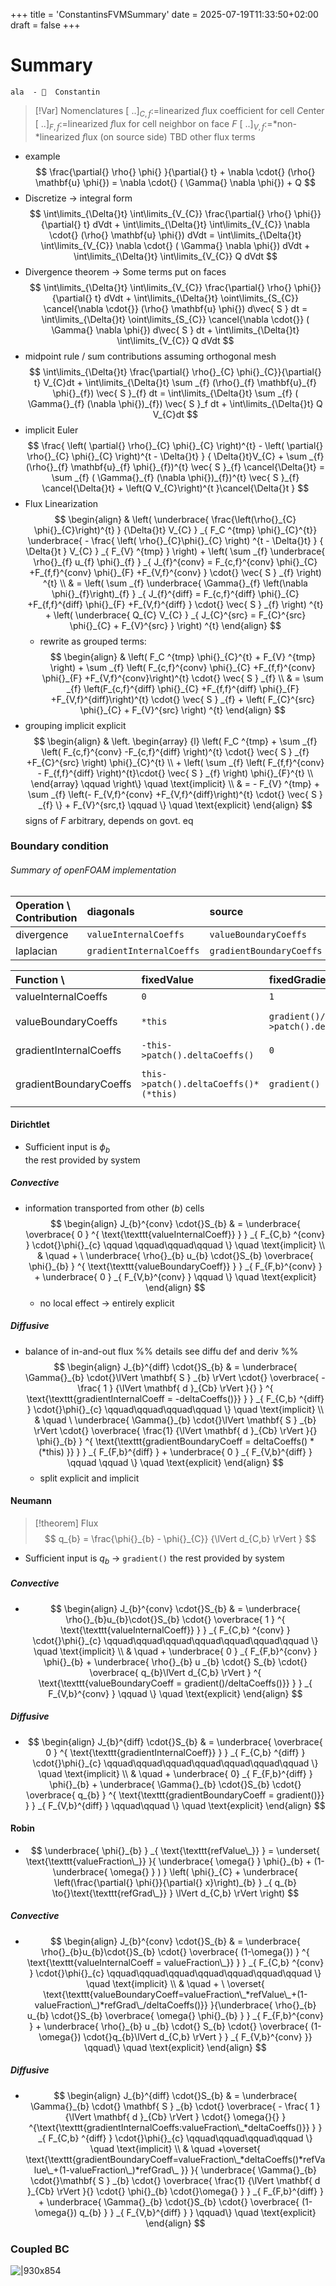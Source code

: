 +++
title = 'ConstantinsFVMSummary'
date = 2025-07-19T11:33:50+02:00
draft = false
+++

# Summary
	ala  -   Constantin
> [!Var] Nomenclatures
> $[\ .. ]_{C,f}:=$linearized ${}f{}$lux coefficient for cell ${}C{}$enter
> $[\ .. ]_{F,f}:=$linearized ${}f{}$lux for cell neighbor on face ${}F{}$
> $[\ .. ]_{V,f}:=$*non-*linearized ${}f{}$lux (on source side)
> TBD other flux terms
> 
- example 
	$$	
		\frac{\partial{} \rho{} \phi{} }{\partial{} t}   + \nabla \cdot{} (\rho{} \mathbf{u} \phi{}) = \nabla \cdot{} ( \Gamma{} \nabla  \phi{}) + Q
	$$
-   Discretize
	-> integral form
	$$	
		\int\limits_{\Delta{}t} \int\limits_{V_{C}} \frac{\partial{} \rho{} \phi{}}{\partial{} t} dVdt
		+ \int\limits_{\Delta{}t} \int\limits_{V_{C}} \nabla \cdot{} (\rho{} \mathbf{u} \phi{}) dVdt
		= \int\limits_{\Delta{}t} \int\limits_{V_{C}} \nabla \cdot{} ( \Gamma{} \nabla  \phi{})  dVdt
		+ \int\limits_{\Delta{}t} \int\limits_{V_{C}} Q dVdt
	$$
- Divergence theorem 
	-> Some terms put on faces
	$$	
		\int\limits_{\Delta{}t} \int\limits_{V_{C}} \frac{\partial{} \rho{} \phi{}}{\partial{} t} dVdt
		+ \int\limits_{\Delta{}t} \oint\limits_{S_{C}} \cancel{\nabla \cdot{}} (\rho{} \mathbf{u} \phi{}) d\vec{ S }  dt
		= \int\limits_{\Delta{}t} \oint\limits_{S_{C}}  \cancel{\nabla \cdot{}} ( \Gamma{} \nabla  \phi{})  d\vec{ S }  dt
		+ \int\limits_{\Delta{}t} \int\limits_{V_{C}}  Q dVdt
	$$
- midpoint rule   / sum contributions
	assuming orthogonal mesh
	$$	
			\int\limits_{\Delta{}t}  \frac{\partial{} \rho{}_{C} \phi{}_{C}}{\partial{} t} V_{C}dt
		+ \int\limits_{\Delta{}t} \sum _{f}  (\rho{}_{f} \mathbf{u}_{f} \phi{}_{f}) \vec{ S }_{f}  dt
		= \int\limits_{\Delta{}t} \sum _{f} ( \Gamma{}_{f} (\nabla  \phi{})_{f})  \vec{ S }_f  dt
		+ \int\limits_{\Delta{}t}  Q V_{C}dt 
	$$
- implicit Euler
	$$
	    \frac{ \left( \partial{} \rho{}_{C} \phi{}_{C} \right)^{t}   - \left( \partial{} \rho{}_{C} \phi{}_{C} \right)^{t - \Delta{}t}    }  
	    {  \Delta{}t}V_{C}
		+ \sum _{f}  (\rho{}_{f} \mathbf{u}_{f} \phi{}_{f})^{t} \vec{ S }_{f}  \cancel{\Delta{}t}
		= \sum _{f} ( \Gamma{}_{f} (\nabla  \phi{})_{f})^{t}  \vec{ S }_{f}  \cancel{\Delta{}t}
		+   \left(Q V_{C}\right)^{t }\cancel{\Delta{}t }
	$$
- Flux Linearization
	$$	
	    \begin{align} 
	          & \left(
	    \underbrace{ \frac{\left(\rho{}_{C} \phi{}_{C}\right)^{t}   } {\Delta{}t}  V_{C}   }  
	    _{ F_C ^{tmp}  \phi{}_{C}^{t}}
	    \underbrace{ - \frac{ \left(  \rho{}_{C}\phi{}_{C} \right) ^{t - \Delta{}t}   }  
	    { \Delta{}t } V_{C}  }  
	    _{  F_{V}  ^{tmp}  }
	    \right)
	     + \left( \sum _{f} 
	    \underbrace{ \rho{}_{f} u_{f} \phi{}_{f} }  
	    _{ J_{f}^{conv}  = F_{c,f}^{conv} \phi{}_{C} +F_{f,f}^{conv} \phi{}_{F} +F_{V,f}^{conv}  }
	     \cdot{} \vec{ S }  _{f} \right) ^{t} \\
	      & = \left( \sum _{f} 
	    \underbrace{ \Gamma{}_{f} \left(\nabla  \phi{}_{f}\right)_{f} }  
	    _{ J_{f}^{diff}  = F_{c,f}^{diff} \phi{}_{C} +F_{f,f}^{diff} \phi{}_{F} +F_{V,f}^{diff} }
	     \cdot{} \vec{ S }  _{f} \right) ^{t}
	     + \left( 
	    \underbrace{ Q_{C} V_{C}  }  
	    _{ J_{C}^{src} =  F_{C}^{src} \phi{}_{C} + F_{V}^{src} }
	    \right) ^{t}
	    \end{align}
	$$
	- rewrite as grouped terms:
		$$
		    \begin{align} 
		          & \left(
		    F_C ^{tmp}  \phi{}_{C}^{t}
		     + F_{V}  ^{tmp}  
		    \right)
		     + \sum _{f} 
		     \left( F_{c,f}^{conv} \phi{}_{C} +F_{f,f}^{conv} \phi{}_{F} +F_{V,f}^{conv}\right)^{t}
		     \cdot{} \vec{ S }  _{f}  \\
		      & =  \sum _{f} 
		    \left(F_{c,f}^{diff} \phi{}_{C} +F_{f,f}^{diff} \phi{}_{F} +F_{V,f}^{diff}\right)^{t}
		     \cdot{} \vec{ S }  _{f} 
		     + \left( 
		    F_{C}^{src} \phi{}_{C} + F_{V}^{src} 
		    \right) ^{t}
		    \end{align}
		$$
- grouping implicit explicit
	$$	
	    \begin{align}
	     & \left. \begin{array} {l} 
	                \left(
	    F_C ^{tmp}  
	    + \sum _{f} \left( F_{c,f}^{conv} -F_{c,f}^{diff} \right)^{t} \cdot{} \vec{ S }  _{f} 
	    +F_{C}^{src}
	    \right) \phi{}_{C}^{t} \\
	       + \left( 
	     \sum _{f} \left( F_{f,f}^{conv}  - F_{f,f}^{diff}  \right)^{t}\cdot{} \vec{ S }  _{f} 
	     \right) \phi{}_{F}^{t} \\  
	    \end{array} \qquad \right\} \quad \text{implicit}  \\
	      & =   
	      - F_{V}  ^{tmp}     
	      + \sum _{f} \left(- F_{V,f}^{conv} +F_{V,f}^{diff}\right)^{t}
	     \cdot{} \vec{ S }  _{f} \} 
	     + F_{V}^{src,t} \qquad \} \quad \text{explicit} 
	    \end{align}
	$$
	signs of ${}F{}$ arbitrary, depends on govt. eq
### Boundary condition  
###### Summary of openFOAM implementation

| Operation \ Contribution | diagonals                | source                   |
| :----------------------- | :----------------------- | :----------------------- |
| divergence               | `valueInternalCoeffs`    | `valueBoundaryCoeffs`    |
| laplacian                | `gradientInternalCoeffs` | `gradientBoundaryCoeffs` |


| Function \             | fixedValue                            | fixedGradient                            | mixed                                                                                    |
| :--------------------- | :------------------------------------ | :--------------------------------------- | :--------------------------------------------------------------------------------------- |
| valueInternalCoeffs    | `0`                                   | `1`                                      | `(1.0 - valueFraction_)`                                                                 |
| valueBoundaryCoeffs    | `*this`                               | `gradient()/this->patch().deltaCoeffs()` | `valueFraction_*refValue_ + (1.0 - valueFraction_)*refGrad_/this->patch().deltaCoeffs()` |
| gradientInternalCoeffs | `-this->patch().deltaCoeffs()`        | `0`                                      | `-valueFraction_*this->patch().deltaCoeffs()`                                            |
| gradientBoundaryCoeffs | `this->patch().deltaCoeffs()*(*this)` | `gradient()`                             | `valueFraction_*this->patch().deltaCoeffs()*refValue_ + (1.0 - valueFraction_)*refGrad_` |

#### Dirichtlet
- Sufficient input is $\phi_{b}{}$   
	the rest provided by system 
##### Convective
- information transported from other (${}b{}$) cells
	$$
	    \begin{align}
		J_{b}^{conv} \cdot{}S_{b}  & =   
	    \underbrace{ 
	    \overbrace{ 0 }  
	    ^{ \text{\texttt{valueInternalCoeff}} }
	     }  
	    _{ F_{C,b} ^{conv}  }
	     \cdot{}\phi{}_{c} \qquad \qquad\qquad\qquad \} \quad \text{implicit} 
	      \\
	     &  \quad + \ \underbrace{ \rho{}_{b} u_{b} \cdot{}S_{b} 
	    \overbrace{ \phi{}_{b} }  
	    ^{ \text{\texttt{valueBoundaryCoeff}} }
	      }  
	    _{ F_{F,b}^{conv} } 
	     + 
	    \underbrace{ 0 }  
	    _{ F_{V,b}^{conv} } \qquad \} \quad \text{explicit} 
	    \end{align}
    $$
	- no local effect -> entirely explicit
##### Diffusive
- balance of in-and-out flux   %% details see diffu def and deriv %%
	$$	
	    \begin{align} 
	     	J_{b}^{diff} \cdot{}S_{b}  & =   
	    \underbrace{ \Gamma{}_{b} \cdot{}\lVert \mathbf{ S }  _{b} \rVert \cdot{} 
	    \overbrace{ - \frac{ 1 }     {\lVert \mathbf{ d }_{Cb}   \rVert }{} }  
	    ^{ \text{\texttt{gradientInternalCoeff = -deltaCoeffs()}} }
	      }  
	    _{ F_{C,b} ^{diff} }
	     \cdot{}\phi{}_{c}    \qquad\qquad\qquad\qquad \} \quad \text{implicit} 
	     \\
	     & \quad   \ \underbrace{ \Gamma{}_{b} \cdot{}\lVert \mathbf{ S }  _{b} \rVert \cdot{} 
	    \overbrace{ \frac{1}     {\lVert \mathbf{ d }_{Cb}   \rVert }{} \phi{}_{b}  }  
	    ^{ \text{\texttt{gradientBoundaryCoeff = deltaCoeffs() * (*this) }} }
	     }  
	    _{ F_{F,b}^{diff} }
	     + 
	    \underbrace{ 0 }  
	    _{ F_{V,b}^{diff} } \qquad \qquad \} \quad \text{explicit} 
	    \end{align}
	$$
	- split explicit and implicit
#### Neumann
> [!theorem] Flux
> $$	
> 	q_{b} = 
> 	\frac{\phi{}_{b} - \phi{}_{C}} 
> 	{\lVert d_{C,b} \rVert }
> $$
- Sufficient input is $q_{b}$  -> `gradient()` 
	the rest provided by system
##### Convective
- 
	$$
	    \begin{align} 
	     J_{b}^{conv} \cdot{}S_{b}  & =   
	     \underbrace{ \rho{}_{b}u_{b}\cdot{}S_{b} \cdot{} 
	    \overbrace{ 1 }  
	    ^{ \text{\texttt{valueInternalCoeff}} }
	     }  
	    _{ F_{C,b} ^{conv}  }
	     \cdot{}\phi{}_{c} \qquad\qquad\qquad\qquad\qquad\qquad\qquad \} \quad \text{implicit}  \\
	     & \quad + 
	    \underbrace{ 0 }  
	    _{ F_{F,b}^{conv} }
	       \phi{}_{b} 
	     + 
	    \underbrace{ \rho{}_{b} u _{b}  \cdot{} S_{b} \cdot{} 
	    \overbrace{ q_{b}\lVert d_{C,b} \rVert }  
	    ^{ \text{\texttt{valueBoundaryCoeff = gradient()/deltaCoeffs()}} }
	       }   
	    _{ F_{V,b}^{conv} } \qquad \} \quad \text{explicit} 
	    \end{align}
	$$
##### Diffusive
- 
	$$
	    \begin{align} 
	     J_{b}^{diff} \cdot{}S_{b}  & =   
	    \underbrace{
	    \overbrace{ 0 }  
	    ^{ \text{\texttt{gradientInternalCoeff}} }
	    }  
	    _{ F_{C,b} ^{diff}  } 
	     \cdot{}\phi{}_{c}  \qquad\qquad\qquad\qquad\qquad\qquad\qquad \} \quad \text{implicit} 
	      \\
	     & \quad +
	    \underbrace{ 0}  
	    _{ F_{F,b}^{diff} }
	       \phi{}_{b} 
	     + 
	    \underbrace{ \Gamma{}_{b} \cdot{}S_{b} \cdot{} 
	    \overbrace{ q_{b} }  
	    ^{ \text{\texttt{gradientBoundaryCoeff = gradient()}} }
	      }  
	    _{ F_{V,b}^{diff} }   \qquad\qquad \} \quad \text{explicit} 
	    \end{align}
	$$
#### Robin
- 
	$$
	    \underbrace{ \phi{}_{b} }  
	    _{ \text{\texttt{refValue\_}} }
	     = 
	    \underset{ \text{\texttt{valueFraction\_}} }{ \underbrace{ \omega{}  }  
	    \phi{}_{b} + (1-
	    \underbrace{ \omega{} }  
	    ) } \left( \phi{}_{C} + 
		    \underbrace{ \left(\frac{\partial{} \phi{}}{\partial{} x}\right)_{b} }  
		    _{ q_{b} \to{}\text{\texttt{refGrad\_}} }
		     \lVert d_{C,b} \rVert     \right)  
	$$
##### Convective
- 
	$$	
	    \begin{align}
		J_{b}^{conv} \cdot{}S_{b}  & =   
	    \underbrace{ 
	    \rho{}_{b}u_{b}\cdot{}S_{b}  \cdot{}
	    \overbrace{ (1-\omega{}) }  
	    ^{ \text{\texttt{valueInternalCoeff = valueFraction\_}} }
	     }  
	    _{ F_{C,b} ^{conv}  }
	     \cdot{}\phi{}_{c} \qquad\qquad\qquad\qquad\qquad\qquad\qquad \} \quad \text{implicit} 
	      \\
	     &  \quad + \ \overset{ \text{\texttt{valueBoundaryCoeff=valueFraction\_*refValue\_+(1-valueFraction\_)*refGrad\_/deltaCoeffs()}} }{\underbrace{ \rho{}_{b} u_{b} \cdot{}S_{b} 
	    \overbrace{ \omega{} \phi{}_{b} }  
	      }  
	    _{ F_{F,b}^{conv} }
	     + 
	    \underbrace{ \rho{}_{b} u _{b}  \cdot{} S_{b} \cdot{}
	    \overbrace{  (1-\omega{}) \cdot{}q_{b}\lVert d_{C,b} \rVert }  }  
	    _{ F_{V,b}^{conv} }} \qquad\} \quad \text{explicit} 
	    \end{align}
	$$
##### Diffusive
- 
	$$
	    \begin{align} 
	     J_{b}^{diff} \cdot{}S_{b}  & =   
	    \underbrace{
	    \Gamma{}_{b} \cdot{} \mathbf{ S }  _{b}  \cdot{} 
	    \overbrace{ - \frac{ 1 }     {\lVert \mathbf{ d }_{Cb}    \rVert } \cdot{} \omega{}{} }  ^{\text{\texttt{gradientInternalCoeffs:valueFraction\_*deltaCoeffs()}} }
	    }  
	    _{ F_{C,b} ^{diff}  }
	     \cdot{}\phi{}_{c}  \qquad\qquad\qquad\qquad \} \quad \text{implicit} 
	     \\
	     & \quad +\overset{ \text{\texttt{gradientBoundaryCoeff=valueFraction\_*deltaCoeffs()*refValue\_+(1-valueFraction\_)*refGrad\_ }} }{ 
	    \underbrace{ \Gamma{}_{b} \cdot{}\mathbf{ S }  _{b} \cdot{} 
	    \overbrace{ \frac{1}     {\lVert \mathbf{ d }_{Cb}   \rVert }{} \cdot{} \phi{}_{b} \cdot{}\omega{} }  
	     }  
	    _{ F_{F,b}^{diff} }
	     + 
	    \underbrace{ \Gamma{}_{b} \cdot{}S_{b} \cdot{} 
	    \overbrace{ (1-\omega{}) q_{b} }  
	      }  
	    _{ F_{V,b}^{diff} } } \qquad\} \quad \text{explicit} 
	    \end{align}
	$$
### Coupled BC
![|930x854](../../@Medias/2025-07-18-3.webp)
 

